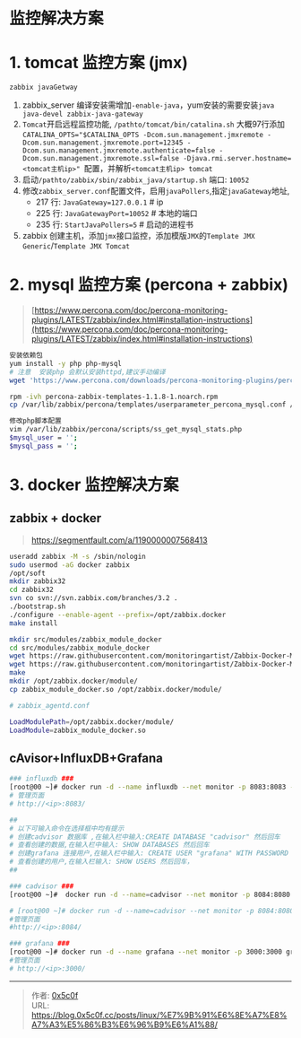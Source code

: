 # 监控解决方案


# 1. tomcat 监控方案 (jmx)
`zabbix javaGetway`  
1. zabbix_server 编译安装需增加`-enable-java`，yum安装的需要安装`java java-devel zabbix-java-gateway`
2. `Tomcat`开启远程监控功能, `/pathto/tomcat/bin/catalina.sh` 大概97行添加`CATALINA_OPTS="$CATALINA_OPTS -Dcom.sun.management.jmxremote -Dcom.sun.management.jmxremote.port=12345 -Dcom.sun.management.jmxremote.authenticate=false -Dcom.sun.management.jmxremote.ssl=false -Djava.rmi.server.hostname=<tomcat主机ip>" `配置，并解析`<tomcat主机ip> tomcat`  
2. 启动`/pathto/zabbix/sbin/zabbix_java/startup.sh`   端口: `10052`
3. 修改`zabbix_server.conf`配置文件，启用`javaPollers`,指定`javaGateway`地址,  
    - 217 行: `JavaGateway=127.0.0.1`  # ip  
    - 225 行: `JavaGatewayPort=10052`  # 本地的端口  
    - 235 行: `StartJavaPollers=5`  # 启动的进程书  
4. zabbix 创建主机，添加`jmx`接口监控，添加模版`JMX`的`Template JMX Generic`/`Template JMX Tomcat` 


# 2. mysql 监控方案 (percona + zabbix)

> [https://www.percona.com/doc/percona-monitoring-plugins/LATEST/zabbix/index.html#installation-instructions](https://www.percona.com/doc/percona-monitoring-plugins/LATEST/zabbix/index.html#installation-instructions)  

```bash
安装依赖包
yum install -y php php-mysql
# 注意  安装php 会默认安装httpd,建议手动编译 
wget 'https://www.percona.com/downloads/percona-monitoring-plugins/percona-monitoring-plugins-1.1.8/binary/redhat/7/x86_64/percona-zabbix-templates-1.1.8-1.noarch.rpm'

rpm -ivh percona-zabbix-templates-1.1.8-1.noarch.rpm
cp /var/lib/zabbix/percona/templates/userparameter_percona_mysql.conf /usr/local/zabbix/etc/zabbix/zabbix_agentd.d/

修改php脚本配置
vim /var/lib/zabbix/percona/scripts/ss_get_mysql_stats.php                                                                                                     
$mysql_user = '';
$mysql_pass = '';
```
# 3. docker 监控解决方案

## zabbix  + docker 

> https://segmentfault.com/a/1190000007568413
```bash
useradd zabbix -M -s /sbin/nologin
sudo usermod -aG docker zabbix
/opt/soft 
mkdir zabbix32 
cd zabbix32 
svn co svn://svn.zabbix.com/branches/3.2 . 
./bootstrap.sh 
./configure --enable-agent --prefix=/opt/zabbix.docker
make install

mkdir src/modules/zabbix_module_docker
cd src/modules/zabbix_module_docker
wget https://raw.githubusercontent.com/monitoringartist/Zabbix-Docker-Monitoring/master/src/modules/zabbix_module_docker/zabbix_module_docker.c
wget https://raw.githubusercontent.com/monitoringartist/Zabbix-Docker-Monitoring/master/src/modules/zabbix_module_docker/Makefile
make
mkdir /opt/zabbix.docker/module/
cp zabbix_module_docker.so /opt/zabbix.docker/module/ 

# zabbix_agentd.conf

LoadModulePath=/opt/zabbix.docker/module/
LoadModule=zabbix_module_docker.so

```

## cAvisor+InfluxDB+Grafana
```bash
### influxdb ###
[root@00 ~]# docker run -d --name influxdb --net monitor -p 8083:8083 -p 8086:8086 tutum/influxdb
# 管理页面
# http://<ip>:8083/ 

##
# 以下可输入命令在选择框中均有提示 
# 创建cadvisor 数据库 ,在输入栏中输入:CREATE DATABASE "cadvisor" 然后回车
# 查看创建的数据,在输入栏中输入: SHOW DATABASES 然后回车
# 创建grafana 连接用户,在输入栏中输入: CREATE USER "grafana" WITH PASSWORD 'xxxxxx' 然后回车
# 查看创建的用户,在输入栏输入: SHOW USERS 然后回车，
##

### cadvisor ### 
[root@00 ~]#  docker run -d --name=cadvisor --net monitor -p 8084:8080 -v /:/rootfs:ro  -v /var/run:/var/run -v /sys:/sys:ro -v /var/lib/docker:/var/lib/docker:ro google/cadvisor -storage_driver=influxdb -storage_driver_db=cadvisor -storage_driver_host=influxdb:8086

# [root@00 ~]# docker run -d --name=cadvisor --net monitor -p 8084:8080 --mount type=bind,src=/,dst=/rootfs,ro --mount type=bind,src=/var/run,dst=/var/run --mount type=bind,src=/sys,dst=/sys,ro --mount type=bind,src=/var/lib/docker,dst=/var/lib/docker,ro google/cadvisor -storage_driver=influxdb -storage_driver_db=cadvisor -storage_driver_host=influxdb:8086
#管理页面
#http://<ip>:8084/

### grafana ### 
[root@00 ~]# docker run -d --name grafana --net monitor -p 3000:3000 grafana/grafana 
#管理页面
# http://<ip>:3000/
```


---

> 作者: [0x5c0f](https://blog.0x5c0f.cc)  
> URL: https://blog.0x5c0f.cc/posts/linux/%E7%9B%91%E6%8E%A7%E8%A7%A3%E5%86%B3%E6%96%B9%E6%A1%88/  

